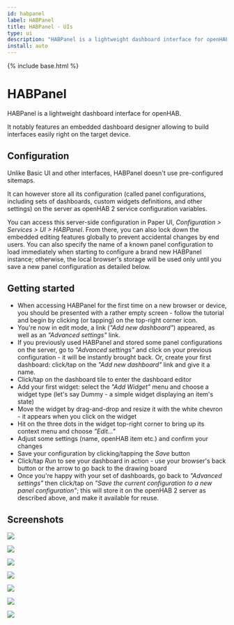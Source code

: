 ```yaml
---
id: habpanel
label: HABPanel
title: HABPanel - UIs
type: ui
description: "HABPanel is a lightweight dashboard interface for openHAB."
install: auto
---
```


<!-- Attention authors: Do not edit directly. Please add your changes to the appropriate source repository -->

{% include base.html %}

# HABPanel

HABPanel is a lightweight dashboard interface for openHAB.

It notably features an embedded dashboard designer allowing to build interfaces easily right on the target device.

## Configuration

Unlike Basic UI and other interfaces, HABPanel doesn't use pre-configured sitemaps.

It can however store all its configuration (called panel configurations, including sets of dashboards, custom widgets definitions, and other settings)
on the server as openHAB 2 service configuration variables.

You can access this server-side configuration in Paper UI, _Configuration > Services > UI > HABPanel_.
From there, you can also lock down the embedded editing features globally to prevent accidental changes by end users.
You can also specify the name of a known panel configuration to load immediately when starting to configure a brand new HABPanel instance;
otherwise, the local browser's storage will be used only until you save a new panel configuration as detailed below.

## Getting started

- When accessing HABPanel for the first time on a new browser or device, you should be presented with a rather empty screen - follow the tutorial and begin by clicking (or tapping) on the top-right corner icon.
- You're now in edit mode, a link (_"Add new dashboard"_) appeared, as well as an _"Advanced settings"_ link.
- If you previously used HABPanel and stored some panel configurations on the server, go to _"Advanced settings"_ and click on your previous configuration - it will be instantly brought back. Or, create your first dashboard: click/tap on the _"Add new dashboard"_ link and give it a name.
- Click/tap on the dashboard tile to enter the dashboard editor
- Add your first widget: select the _"Add Widget"_ menu and choose a widget type (let's say Dummy - a simple widget displaying an item's state)
- Move the widget by drag-and-drop and resize it with the white chevron - it appears when you click on the widget
- Hit on the three dots in the widget top-right corner to bring up its context menu and choose _"Edit..."_
- Adjust some settings (name, openHAB item etc.) and confirm your changes
- Save your configuration by clicking/tapping the _Save_ button
- Click/tap _Run_ to see your dashboard in action - use your browser's back button or the arrow to go back to the drawing board
- Once you're happy with your set of dashboards, go back to _"Advanced settings"_ then click/tap on _"Save the current configuration to a new panel configuration"_; this will store it on the openHAB 2 server as described above, and make it available for reuse.

## Screenshots

![](doc/images/habpanel_screenshot0.png)

![](doc/images/habpanel_screenshot1.png)

![](doc/images/habpanel_screenshot2.png)

![](doc/images/habpanel_screenshot3.png)

![](doc/images/habpanel_screenshot4.png)

![](doc/images/habpanel_screenshot5.png)

![](doc/images/habpanel_screenshot6.png)
